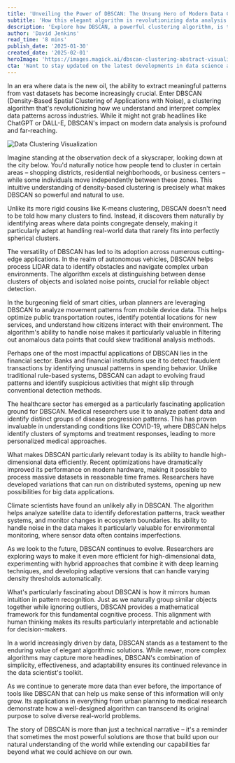 ```yaml
---
title: 'Unveiling the Power of DBSCAN: The Unsung Hero of Modern Data Clustering'
subtitle: 'How this elegant algorithm is revolutionizing data analysis across industries'
description: 'Explore how DBSCAN, a powerful clustering algorithm, is transforming industries from autonomous vehicles to healthcare. Learn why this elegant solution remains crucial in modern data analysis and how it\'s shaping our understanding of complex patterns in an increasingly data-driven world.'
author: 'David Jenkins'
read_time: '8 mins'
publish_date: '2025-01-30'
created_date: '2025-02-01'
heroImage: 'https://images.magick.ai/dbscan-clustering-abstract-visualization.png'
cta: 'Want to stay updated on the latest developments in data science and AI? Follow us on LinkedIn for more insights into groundbreaking algorithms like DBSCAN and their real-world applications.'
---
```


In an era where data is the new oil, the ability to extract meaningful patterns from vast datasets has become increasingly crucial. Enter DBSCAN (Density-Based Spatial Clustering of Applications with Noise), a clustering algorithm that's revolutionizing how we understand and interpret complex data patterns across industries. While it might not grab headlines like ChatGPT or DALL-E, DBSCAN's impact on modern data analysis is profound and far-reaching.

![Data Clustering Visualization](https://i.magick.ai/PIXE/1738456076016_magick_img.webp)

Imagine standing at the observation deck of a skyscraper, looking down at the city below. You'd naturally notice how people tend to cluster in certain areas – shopping districts, residential neighborhoods, or business centers – while some individuals move independently between these zones. This intuitive understanding of density-based clustering is precisely what makes DBSCAN so powerful and natural to use.

Unlike its more rigid cousins like K-means clustering, DBSCAN doesn't need to be told how many clusters to find. Instead, it discovers them naturally by identifying areas where data points congregate densely, making it particularly adept at handling real-world data that rarely fits into perfectly spherical clusters.

The versatility of DBSCAN has led to its adoption across numerous cutting-edge applications. In the realm of autonomous vehicles, DBSCAN helps process LIDAR data to identify obstacles and navigate complex urban environments. The algorithm excels at distinguishing between dense clusters of objects and isolated noise points, crucial for reliable object detection.

In the burgeoning field of smart cities, urban planners are leveraging DBSCAN to analyze movement patterns from mobile device data. This helps optimize public transportation routes, identify potential locations for new services, and understand how citizens interact with their environment. The algorithm's ability to handle noise makes it particularly valuable in filtering out anomalous data points that could skew traditional analysis methods.

Perhaps one of the most impactful applications of DBSCAN lies in the financial sector. Banks and financial institutions use it to detect fraudulent transactions by identifying unusual patterns in spending behavior. Unlike traditional rule-based systems, DBSCAN can adapt to evolving fraud patterns and identify suspicious activities that might slip through conventional detection methods.

The healthcare sector has emerged as a particularly fascinating application ground for DBSCAN. Medical researchers use it to analyze patient data and identify distinct groups of disease progression patterns. This has proven invaluable in understanding conditions like COVID-19, where DBSCAN helps identify clusters of symptoms and treatment responses, leading to more personalized medical approaches.

What makes DBSCAN particularly relevant today is its ability to handle high-dimensional data efficiently. Recent optimizations have dramatically improved its performance on modern hardware, making it possible to process massive datasets in reasonable time frames. Researchers have developed variations that can run on distributed systems, opening up new possibilities for big data applications.

Climate scientists have found an unlikely ally in DBSCAN. The algorithm helps analyze satellite data to identify deforestation patterns, track weather systems, and monitor changes in ecosystem boundaries. Its ability to handle noise in the data makes it particularly valuable for environmental monitoring, where sensor data often contains imperfections.

As we look to the future, DBSCAN continues to evolve. Researchers are exploring ways to make it even more efficient for high-dimensional data, experimenting with hybrid approaches that combine it with deep learning techniques, and developing adaptive versions that can handle varying density thresholds automatically.

What's particularly fascinating about DBSCAN is how it mirrors human intuition in pattern recognition. Just as we naturally group similar objects together while ignoring outliers, DBSCAN provides a mathematical framework for this fundamental cognitive process. This alignment with human thinking makes its results particularly interpretable and actionable for decision-makers.

In a world increasingly driven by data, DBSCAN stands as a testament to the enduring value of elegant algorithmic solutions. While newer, more complex algorithms may capture more headlines, DBSCAN's combination of simplicity, effectiveness, and adaptability ensures its continued relevance in the data scientist's toolkit.

As we continue to generate more data than ever before, the importance of tools like DBSCAN that can help us make sense of this information will only grow. Its applications in everything from urban planning to medical research demonstrate how a well-designed algorithm can transcend its original purpose to solve diverse real-world problems.

The story of DBSCAN is more than just a technical narrative – it's a reminder that sometimes the most powerful solutions are those that build upon our natural understanding of the world while extending our capabilities far beyond what we could achieve on our own.